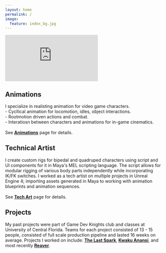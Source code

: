 ```yaml
---
layout: home
permalink: /
image:
  feature: index_bg.jpg
---
```


<iframe onload="this.width=screen.width;this.height=screen.height;" src="https://player.vimeo.com/video/326663097" frameborder="0" allow="accelerometer; autoplay; encrypted-media; gyroscope; picture-in-picture" allowfullscreen></iframe>

<div class="tiles">
  
  <div class="tile-medium">
    <h2 class="post-title">Animations</h2>
    <p class="post-excerpt">I specialize in realisting animation for video game characters. <br> 
    - Cycllical animation for locomotion, idles, object interactions. <br>
    - Rootmotion driven actions and combat. <br>
    - Interatiosn between characters and animations for in-game cinematics. <br>
    <br>
    See <strong><a href="http://umych.com/animations/">Animations</a></strong> page for details.</p>
  </div><!-- /.tile -->
  
  <div class="tile-medium">
    <h2 class="post-title">Technical Artist</h2>
    <p class="post-excerpt">I create custom rigs for bipedal and quadruped characters using script and UI components for it in Maya's MEL scripting language. The script allows for modular rigging of various body parts independently while incorporating IK/FK switches.
    I worked as a tech artist on multiple projects in Unreal Engine 4; importing assets generated in Maya to working with animation blueprints and animation sequences. <br>
    <br>
    See <strong><a href="http://umych.com/techart/">Tech Art</a></strong> page for details.</p>
  </div><!-- /.tile -->
  
  <div class="tile-medium">
    <h2 class="post-title">Projects</h2>
    <p class="post-excerpt">My past projects were part of Game Dev Knights club and classes at University of Central Florida. Teams for each project consisted of 13 - 15 people, consisted of full scale production pipeline and lasted 16 weeks on average. Projects I worked on include: <strong><a href="http://www.umych.com/projects/last-spark/">The Last Spark</a></strong>, <strong><a href="http://www.umych.com/projects/anansi/">Kwaku Anansi</a></strong>, and most recently <strong><a href="http://www.umych.com/projects/reaver/">Reaver</a></strong>. </p>
    
  </div><!-- /.tile -->

</div><!-- /.tiles -->  

